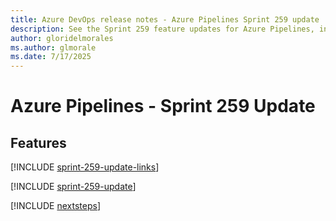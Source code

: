 ```yaml
---
title: Azure DevOps release notes - Azure Pipelines Sprint 259 update
description: See the Sprint 259 feature updates for Azure Pipelines, including next steps.
author: gloridelmorales
ms.author: glmorale
ms.date: 7/17/2025
---
```


# Azure Pipelines - Sprint 259 Update

## Features

[!INCLUDE [sprint-259-update-links](../includes/pipelines/sprint-259-update-links.md)]

[!INCLUDE [sprint-259-update](../includes/pipelines/sprint-259-update.md)]

[!INCLUDE [nextsteps](../includes/nextsteps.md)]